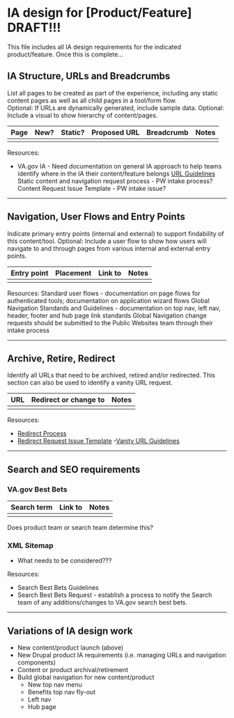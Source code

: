 # IA design for [Product/Feature] DRAFT!!!

This file includes all IA design requirements for the indicated product/feature.  Once this is complete...

## <a name="ia"></a>IA Structure, URLs and Breadcrumbs <br>

List all pages to be created as part of the experience, including any static content pages as well as all child pages in a tool/form flow.  
Optional: If URLs are dynamically generated, include sample data.
Optional: Include a visual to show hierarchy of content/pages.

**Page** | **New?** | **Static?** | **Proposed URL** | **Breadcrumb** | **Notes**
--- | --- | --- | --- | --- | ---
 | | | | | 

Resources:
- VA.gov IA  - Need documentation on general IA approach to help teams identify where in the IA their content/feature belongs
[URL Guidelines](https://github.com/department-of-veterans-affairs/va.gov-team/blob/master/platform/information-architecture/url-guidelines.md)
Static content and navigation request process - PW intake process?
Content Request Issue Template - PW intake issue?

<hr>

## <a name="nav"></a>Navigation, User Flows and Entry Points <br>

Indicate primary entry points (internal and external) to support findability of this content/tool. 
Optional: Include a user flow to show how users will navigate to and through pages from various internal and external entry points. 


**Entry point** | **Placement** | **Link to** | **Notes**
--- | --- | --- | ---
   |   |   |  | 


Resources:
Standard user flows - documentation on page flows for authenticated tools; documentation on application wizard flows
Global Navigation Standards and Guidelines - documentation on top nav, left nav, header, footer and hub page link standards
Global Navigation change requests should be submitted to the Public Websites team through their intake process



<hr>

## <a name="redirects"></a>Archive, Retire, Redirect<br>

Identify all URLs that need to be archived, retired and/or redirected. This section can also be used to identify a vanity URL request. 

**URL** | **Redirect or change to** | **Notes** 
--- | --- | ---
 | | 

Resources:
- [Redirect Process](https://github.com/department-of-veterans-affairs/va.gov-team/blob/master/platform/information-architecture/request-redirect.md)
- [Redirect Request Issue Template](https://github.com/department-of-veterans-affairs/va.gov-team/issues/new?assignees=mnorthuis&labels=vsp-product-support%2C+ia&template=redirect-request.md&title=Redirect+Request) 
-[Vanity URL Guidelines](https://github.com/department-of-veterans-affairs/va.gov-team/blob/master/platform/information-architecture/vanity-url-guidelines.md)


<hr>

## <a name="search"></a>Search and SEO requirements <br>

### VA.gov Best Bets

**Search term** | **Link to** | **Notes**
--- | --- | ---
 | | |
 
Does product team or search team determine this?


### XML Sitemap 
- What needs to be considered???


Resources:
- Search Best Bets Guidelines
- Search Best Bets Request - establish a process to notify the Search team of any additions/changes to VA.gov search best bets.

<hr>

## Variations of IA design work

- New content/product launch (above)
- New Drupal product IA requirements (i.e. managing URLs and navigation components)
- Content or product archival/retirement
- Build global navigation for new content/product
  - New top nav menu 
  - Benefits top nav fly-out
  - Left nav
  - Hub page


